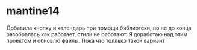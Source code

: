 # mantine14
Добавила кнопку и календарь при помощи библиотеки, но не до конца разобралась как работает, стили не работают. Я доработаю над этим проектом и обновлю файлы. Пока что толлько такой вариант


